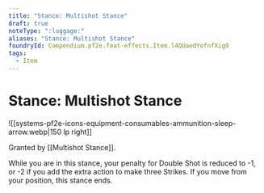 ```yaml
---
title: "Stance: Multishot Stance"
draft: true
noteType: ":luggage:"
aliases: "Stance: Multishot Stance"
foundryId: Compendium.pf2e.feat-effects.Item.l4QUaedYofnfXig0
tags:
  - Item
---
```


# Stance: Multishot Stance
![[systems-pf2e-icons-equipment-consumables-ammunition-sleep-arrow.webp|150 lp right]]

Granted by [[Multishot Stance]].

While you are in this stance, your penalty for Double Shot is reduced to -1, or -2 if you add the extra action to make three Strikes. If you move from your position, this stance ends.

